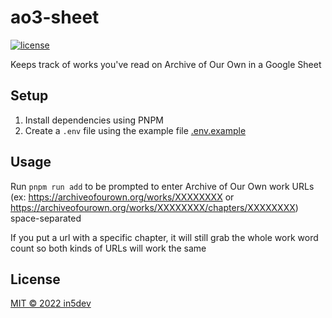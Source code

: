 # ao3-sheet

[![license](https://img.shields.io/github/license/in5dev/ao3-sheet.svg)](LICENSE)

Keeps track of works you've read on Archive of Our Own in a Google Sheet

## Setup

1. Install dependencies using PNPM
2. Create a `.env` file using the example file [.env.example](.env.example)

## Usage

Run `pnpm run add` to be prompted to enter Archive of Our Own work URLs (ex: https://archiveofourown.org/works/XXXXXXXX or https://archiveofourown.org/works/XXXXXXXX/chapters/XXXXXXXX) space-separated

If you put a url with a specific chapter, it will still grab the whole work word count so both kinds of URLs will work the same

## License

[MIT © 2022 in5dev](LICENSE)

